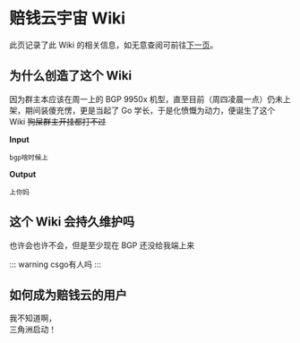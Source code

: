 # 赔钱云宇宙 Wiki

此页记录了此 Wiki 的相关信息，如无意查阅可前往[下一页](/bgp)。

## 为什么创造了这个 Wiki

因为群主本应该在周一上的 BGP 9950x 机型，直至目前（周四凌晨一点）仍未上架，期间装傻充愣，更是当起了 Go 学长，于是化愤慨为动力，便诞生了这个 Wiki <del>狗屎群主开挂都打不过</del>

**Input**

```
bgp啥时候上
```

**Output**

```
上你妈
```

## 这个 Wiki 会持久维护吗

也许会也许不会，但是至少现在 BGP 还没给我端上来

::: warning
csgo有人吗
:::

## 如何成为赔钱云的用户

我不知道啊，  
三角洲启动！